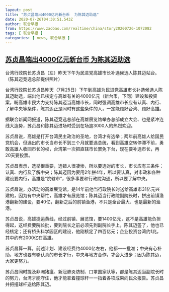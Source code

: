 ```yaml
---
layout: post
title: "苏贞昌端出4000亿元新台币  为陈其迈助选"
date: 2020-07-26T04:30:51.543Z
author: 联合早报
from: https://www.zaobao.com/realtime/china/story20200726-1072082
tags: [ 联合早报 ]
categories: [ news, 联合早报 ]
---
```

<!--1595759580000-->
[苏贞昌端出4000亿元新台币  为陈其迈助选](https://www.zaobao.com/realtime/china/story20200726-1072082)
------

<div>
<div class="figure-media"><img class="img-fluid lazyload" data-src="https://www.zaobao.com.sg/sites/default/files/styles/article_large_full/public/images/202007/20200726/untitled.png?itok=68RNWSlu" title="台湾行政院长苏贞昌（左）昨天下午为民进党高雄市长补选候选人陈其迈站台。（陈其迈竞选总部提供照片）" alt src="https://www.zaobao.com.sg/sites/default/files/styles/article_large_full/public/images/202007/20200726/untitled.png?itok=68RNWSlu" referrerpolicy="no-referrer"></div><figcaption>台湾行政院长苏贞昌（左）昨天下午为民进党高雄市长补选候选人陈其迈站台。（陈其迈竞选总部提供照片）</figcaption><p>台湾行政院长苏贞昌昨天（7月25日）下午到高雄为民进党高雄市长补选候选人陈其迈助选，端出他已核定与高雄有关的4000亿元（新台币，下同）建设和投资案，盼高雄市民大力支持陈其迈当高雄市长，同时强调高雄市长应有认真、内行、了解中央等条件，陈其迈正是同时有这些条件的人，一定能顾好台湾、顾好高雄。</p><p>据联合新闻网报道，陈其迈竞选总部在高雄展览馆举办总部成立大会、也是紧冲连线大造势，苏贞昌和陈其迈进场时受到在场逾3000人的热烈欢迎。　</p><p>苏贞昌说，高雄是打开台湾民主政治的圣地，台湾才有选举；两年前高雄人给国民党机会，但选出的市长当市长不到三个月就要选总统，看到高雄空转停滞不前，勇敢高雄人收回市长的权，台湾第一次把直辖市长罢免下台，现在要补选市长，再20天要投票。　</p><section id="imu"><div id="dfp-ad-imu1-wrapper" class="dfp-tag-wrapper"><div id="dfp-ad-imu1" class="dfp-tag-wrapper"></div></div></section><p>苏贞昌表示，选举很重要，选错人很凄惨，所以要选对的市长，市长应有三条件：认真、内行及了解中央；陈其迈因为要用2年拼4年，所以要认真，对市政和各种建设要内行，高雄是“院辖市”，很多事要和行政院沟通，所以要了解中央。</p><p>苏贞昌说，办活动的高雄展览馆，是14年前他当行政院长时送给高雄市31亿元兴建的，因为有中央帮忙，高雄才有展览馆；陈其迈当行政院副院长时，拼出前镇渔港翻新的建设，要40亿，翻新之后的前镇渔港，不只是全台最大、也是最新的渔港。</p><p>苏贞昌说，高雄捷运黄线，经过前镇、展览馆，要1400亿元，这不是高雄能负担得起，这经费要院长批，要到院长之前必须先到副院长手上，陈其迈签了，他也已经核定；还有桥头科学园区的建设，他刚核定了四百亿元；企业投资台湾约1兆，其中约有2000亿在高雄。</p><p>苏贞昌算一算，前述计划、建设经费约4000亿左右，他都一一批准；中央有心补助，地方也要有够认真的市长才行，中央与地方合作，才会大进步；因为陈其迈，大家更努力。</p><div id="innity-in-post"></div><div id="dfp-ad-midarticlespecial-wrapper" class="dfp-tag-wrapper"><div id="dfp-ad-midarticlespecial" class="dfp-tag-wrapper"></div></div><p>苏贞昌同时提及非洲猪瘟、新冠肺炎防制、口罩国家队等，都是陈其迈当副院长时的努力，台湾才能守住，他才能拿着撞球杆一一指着各项成果向民众报告。苏贞昌并把撞球杆送给陈其迈。<br></p>
</div>
